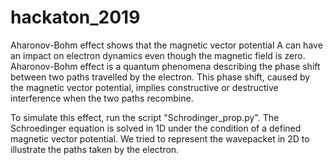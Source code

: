 # hackaton_2019
Aharonov-Bohm effect shows that the magnetic vector potential A can have an impact on electron dynamics even though the magnetic
field is zero. Aharonov-Bohm effect is a quantum phenomena describing the phase shift between two paths travelled by the electron. This 
phase shift, caused by the magnetic vector potential, implies constructive or destructive interference when the two paths recombine. 

To simulate this effect, run the script "Schrodinger_prop.py". The Schroedinger equation is solved in 1D under the condition of a defined
magnetic vector potential. We tried to represent the wavepacket in 2D to illustrate the paths taken by the electron.
